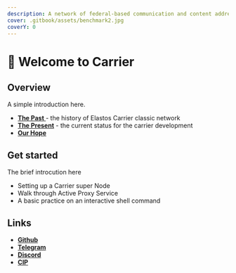 ```yaml
---
description: A network of federal-based communication and content addressing based storage
cover: .gitbook/assets/benchmark2.jpg
coverY: 0
---
```


# 👋 Welcome to Carrier

## &#x20;Overview

A simple introduction here.

* [**The Past** ](introduction/the-review.md)- the history of Elastos Carrier classic network
* [**The Present**](introduction/the-present.md) - the current status for the carrier development
* [**Our Hope** ](introduction/our-hope.md)

## Get started

The brief introcution here

* Setting up a Carrier super Node
* Walk through Active Proxy Service
* A basic practice on an interactive shell command



## Links

* [**Github**](https://github.com/elastos/Elastos.Carrier.Java)
* [**Telegram**](https://t.me/awesomecarrier)
* [**Discord**](https://discord.gg/PfhEeuu2)
* [**CIP**](https://github.com/trinity-tech-io/awesome-carrier)
